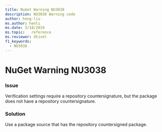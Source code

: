 ```yaml
---
title: NuGet Warning NU3038
description: NU3038 Warning code
author: heng-liu
ms.author: henli
ms.date: 3/18/2019
ms.topic:   reference
ms.reviewer: dtivel
f1_keywords: 
  - NU3038
---
```


# NuGet Warning NU3038

### Issue

Verification settings require a repository countersignature, but the package does not have a repository countersignature.


### Solution

Use a package source that has the repository countersigned package.  
